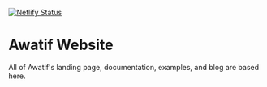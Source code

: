 [![Netlify Status](https://api.netlify.com/api/v1/badges/d1950515-bbe2-4333-84f8-199611ed4c9e/deploy-status)](https://app.netlify.com/sites/awatif-site/deploys)

# Awatif Website

All of Awatif's landing page, documentation, examples, and blog are based here.
